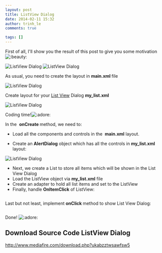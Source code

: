 ```yaml
---
layout: post
title: ListView Dialog
date: 2014-02-11 15:32
author: trinh_le
comments: true

tags: []
---
```


First of all, I'll show you the result of this post to give you some motivation <img title="Beauty" src="http://vozforums.com/images/smilies/Off/beauty.gif" alt=":beauty:" />

<img src="http://i1189.photobucket.com/albums/z427/khanhtrinhspk/Image%20Source%20Code/2-11.png" alt="ListView Dialog" /> <img src="http://i1189.photobucket.com/albums/z427/khanhtrinhspk/Image%20Source%20Code/1-9.png" alt="ListView Dialog" />

As usual, you need to create the layout in <strong>main.xml </strong>file

<img class="aligncenter" src="http://i1189.photobucket.com/albums/z427/khanhtrinhspk/Image%20Source%20Code/3-10.png" alt="ListView Dialog" />

<!--more-->

Create layout for your <a title="[Android] Custom List View" href="http://icetea09.com/blog/2014/02/07/android-custom-list-view/">List View</a> Dialog <strong>my_list.xml</strong>

<img class="aligncenter" src="http://i1189.photobucket.com/albums/z427/khanhtrinhspk/Image%20Source%20Code/4-9.png" alt="ListView Dialog" />

Coding time!<img title="Adore" src="http://vozforums.com/images/smilies/Off/adore.gif" alt=":adore:" />

In the  <strong>onCreate </strong>method, we need to:
<ul>
	<li>Load all the components and controls in the  <strong>main.xml</strong> layout.</li>
</ul>
<ul>
	<li>Create an <strong>AlertDialog</strong> object which has all the controls in <strong>my_list.xml  </strong>layout:</li>
</ul>
<img class="aligncenter" src="http://i1189.photobucket.com/albums/z427/khanhtrinhspk/Image%20Source%20Code/5-8.png" alt="ListView Dialog" />
<ul>
	<li>Next, we create a List to store all items which will be shown in the List View Dialog</li>
	<li>Load the ListView object via <strong>my_list.xml</strong> file</li>
	<li>Create an adapter to hold all list items and set to the ListView</li>
	<li>Finally, handle <strong>OnItemClick</strong> of ListView:</li>
</ul>
<img class="aligncenter" src="http://i1189.photobucket.com/albums/z427/khanhtrinhspk/Image%20Source%20Code/6-7.png" alt="" />

Last but not least, implement <strong>onClick </strong>method to show List View Dialog:

<img class="aligncenter" src="http://i1189.photobucket.com/albums/z427/khanhtrinhspk/Image%20Source%20Code/7-6.png" alt="" />

Done! <img title="Adore" src="http://vozforums.com/images/smilies/Off/adore.gif" alt=":adore:" />
<h2>Download Source Code ListView Dialog</h2>
<a href="http://www.mediafire.com/download.php?ukabzztwsawfsw5">http://www.mediafire.com/download.php?ukabzztwsawfsw5</a>
